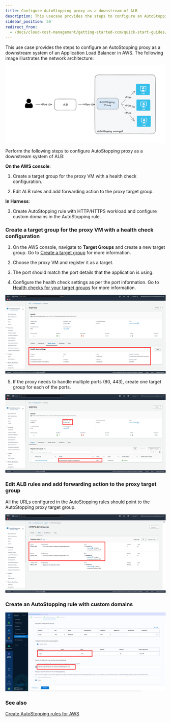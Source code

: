 ```yaml
---
title: Configure AutoStopping proxy as a downstream of ALB
description: This usecase provides the steps to configure an AutoStopping proxy as a downstream system of an ALB.
sidebar_position: 50
redirect_from:
  - /docs/cloud-cost-management/getting-started-ccm/quick-start-guides/autostopping-proxy-alb-usecase
---
```


<CTABanner
  buttonText="Learn More"
  title="Continue your learning journey."
  tagline="Take a Cloud Cost Management Certification today!"
  link="/certifications/cloud-cost-management"
  closable={true}
  target="_self"
/>

This use case provides the steps to configure an AutoStopping proxy as a downstream system of an Application Load Balancer in AWS.
The following image illustrates the network architecture:

![](./static/autostopping-alb-workflow-diagram.png)

Perform the following steps to configure AutoStopping proxy as a downstream system of ALB:

**On the AWS console**:

1. Create a target group for the proxy VM with a health check configuration.

2. Edit ALB rules and add forwarding action to the proxy target group.

**In Harness**:

3. Create AutoStopping rule with HTTP/HTTPS workload and configure custom domains in the AutoStopping rule.

### Create a target group for the proxy VM with a health check configuration

1. On the AWS console, navigate to **Target Groups** and create a new target group. Go to [Create a target group](https://docs.aws.amazon.com/elasticloadbalancing/latest/application/create-target-group.html) for more information.

2. Choose the proxy VM and register it as a target.

3. The port should match the port details that the application is using.

4. Configure the health check settings as per the port information. Go to [Health checks for your target groups](https://docs.aws.amazon.com/elasticloadbalancing/latest/application/target-group-health-checks.html) for more information.

![](./static/configure-health-check-settings.png)

5. If the proxy needs to handle multiple ports (80, 443), create one target group for each of the ports.

![](./static/create-target-group.png)

### Edit ALB rules and add forwarding action to the proxy target group

All the URLs configured in the AutoStopping rules should point to the AutoStopping proxy target group.

![](./static/edit-alb-rules.png)

### Create an AutoStopping rule with custom domains

![](./static/create-autostopping-rule-with-custom-domain.png)

### See also

[Create AutoStopping rules for AWS](/docs/cloud-cost-management/use-ccm-cost-optimization/optimize-cloud-costs-with-intelligent-cloud-auto-stopping-rules/create-auto-stopping-rules/create-autostopping-rules-aws)
